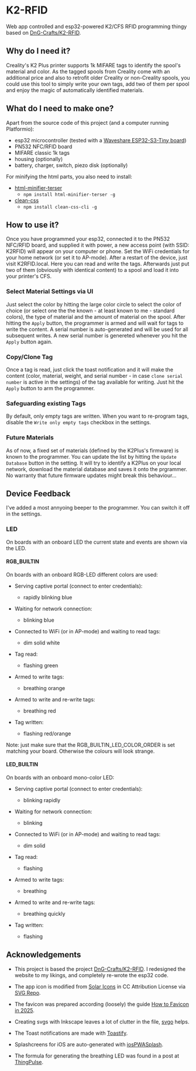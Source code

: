 # K2-RFID
 
Web app controlled and esp32-powered K2/CFS RFID programming thingy based on [DnG-Crafts/K2-RFID](https://github.com/DnG-Crafts/K2-RFID).

## Why do I need it?

Creality's K2 Plus printer supports 1k MIFARE tags to identify the spool's material and color.
As the tagged spools from Creality come with an additional price and also to retrofit older Creality or non-Creality spools, you could use this tool to simply write your own tags, add two of them per spool and enjoy the magic of automatically identified materials.

## What do I need to make one?

Apart from the source code of this project (and a computer running Platformio):
- esp32 microcontroller (tested with a [Waveshare ESP32-S3-Tiny board](https://www.waveshare.com/wiki/ESP32-S3-Tiny))
- PN532 NFC/RFID board
- MIFARE classic 1k tags
- housing (optionally)
- battery, charger, switch, piezo disk (optionally)

For minifying the html parts, you also need to install: 
- [html-minifier-terser](https://github.com/terser/html-minifier-terser)
  - `npm install html-minifier-terser -g`
- [clean-css](https://github.com/clean-css/clean-css)
  - `npm install clean-css-cli -g`

## How to use it?

Once you have programmed your esp32, connected it to the PN532 NFC/RFID board, and supplied it with power, a new access point (with SSID: K2RFID) will appear on your computer or phone. Set the WiFi credentials for your home network (or set it to AP-mode). After a restart of the device, just visit K2RFID.local. Here you can read and write the tags. Afterwards just put two of them (obviously with identical content) to a spool and load it into your printer's CFS.

### Select Material Settings via UI

Just select the color by hitting the large color circle to select the color of choice (or select one the the known - at least known to me - standard colors), the type of material and the amount of material on the spool. After hitting the `Apply` button, the programmer is armed and will wait for tags to write the content. A serial number is auto-generated and will be used for all subsequent writes. A new serial number is genereted whenever you hit the `Apply` button again.

### Copy/Clone Tag

Once a tag is read, just click the toast notification and it will make the content (color, material, weight, and serial number - in case `clone serial number` is active in the settings) of the tag available for writing. Just hit the `Apply` button to arm the programmer.

### Safeguarding existing Tags

By default, only empty tags are written. When you want to re-program tags, disable the `Write only empty tags` checkbox in the settings.

### Future Materials

As of now, a fixed set of materials (defined by the K2Plus's firmware) is known to the programmer. You can update the list by hitting the `Update Database` button in the setting. It will try to identify a K2Plus on your local network, download the material database and saves it onto the prgrammer. No warranty that future firmware updates might break this behaviour... 

## Device Feedback

I've added a most annyoing beeper to the programmer. You can switch it off in the settings.

### LED

On boards with an onboard LED the current state and events are shown via the LED.

#### RGB_BUILTIN

On boards with an onboard RGB-LED different colors are used: 

* Serving captive portal (connect to enter credentials):
  * rapidly blinking blue

* Waiting for network connection:
  * blinking blue

* Connected to WiFi (or in AP-mode) and waiting to read tags:
  * dim solid white

* Tag read:
  * flashing green

* Armed to write tags:
  * breathing orange

* Armed to write and re-write tags:
  * breathing red

* Tag written:
  * flashing red/orange

Note: just make sure that the RGB_BUILTIN_LED_COLOR_ORDER is set matching your board. Otherwise the colours will look strange.

#### LED_BUILTIN

On boards with an onboard mono-color LED: 

* Serving captive portal (connect to enter credentials):
  * blinking rapidly

* Waiting for network connection:
  * blinking

* Connected to WiFi (or in AP-mode) and waiting to read tags:
  * dim solid

* Tag read:
  * flashing

* Armed to write tags:
  * breathing

* Armed to write and re-write tags:
  * breathing quickly

* Tag written:
  * flashing

## Acknowledgements

* This project is based the project [DnG-Crafts/K2-RFID](https://github.com/DnG-Crafts/K2-RFID). I redesigned the website to my likings, and completely re-wrote the esp32 code. 

* The app icon is modified from [Solar Icons](https://www.figma.com/community/file/1166831539721848736?ref=svgrepo.com) in CC Attribution License via [SVG Repo](https://www.svgrepo.com/).

* The favicon was prepared according (loosely) the guide [How to Favicon in 2025](https://evilmartians.com/chronicles/how-to-favicon-in-2021-six-files-that-fit-most-needs). 

* Creating svgs with Inkscape leaves a lot of clutter in the file, [svgo](https://github.com/svg/svgo) helps.

* The Toast notifications are made with [Toastify](https://github.com/apvarun/toastify-js).

* Splashcreens for iOS are auto-generated with [iosPWASplash](https://github.com/avadhesh18/iosPWASplash).

* The formula for generating the breathing LED was found in a post at [ThingPulse](https://thingpulse.com/breathing-leds-cracking-the-algorithm-behind-our-breathing-pattern).
